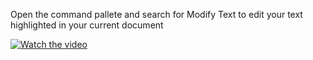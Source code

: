 Open the command pallete and search for Modify Text to edit your text highlighted in your current document

[![Watch the video](https://img.freepik.com/free-vector/hand-drawn-essay-illustration_23-2150310009.jpg?w=826&t=st=1699555483~exp=1699556083~hmac=0fe17aabc07082a8bac98a6210a30d934e4bc595f193c24073343e12c3b0722e)](./assets/tutorial.mp4)